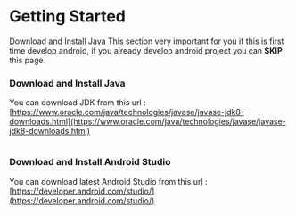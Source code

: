 # Getting Started

Download and Install Java This section very important for you if this is first time develop android, if you already develop android project you can **SKIP** this page.

### Download and Install Java <a href="#download-and-install-java" id="download-and-install-java"></a>

You can download JDK from this url : [https://www.oracle.com/java/technologies/javase/javase-jdk8-downloads.html](https://www.oracle.com/java/technologies/javase/javase-jdk8-downloads.html)

<figure><img src="https://solodroid.gitbook.io/~gitbook/image?url=https%3A%2F%2F2891416036-files.gitbook.io%2F%7E%2Ffiles%2Fv0%2Fb%2Fgitbook-x-prod.appspot.com%2Fo%2Fspaces%252Fi86x2ggRySum6oB03xV8%252Fuploads%252FsGhzBl3gRe4JZ5a8bMzc%252Fimage.png%3Falt%3Dmedia%26token%3D180a2d9f-d3d7-4cde-ad58-fb0ecfec7cdb&#x26;width=768&#x26;dpr=4&#x26;quality=100&#x26;sign=28de8f2f&#x26;sv=2" alt=""><figcaption></figcaption></figure>

### Download and Install Android Studio <a href="#download-and-install-android-studio" id="download-and-install-android-studio"></a>

You can download latest Android Studio from this url : [https://developer.android.com/studio/](https://developer.android.com/studio/)

<figure><img src="https://solodroid.gitbook.io/~gitbook/image?url=https%3A%2F%2F2891416036-files.gitbook.io%2F%7E%2Ffiles%2Fv0%2Fb%2Fgitbook-x-prod.appspot.com%2Fo%2Fspaces%252Fi86x2ggRySum6oB03xV8%252Fuploads%252FiCneEa59eonQEcjq8bog%252Fimage.png%3Falt%3Dmedia%26token%3Dcba52c7d-4d23-4e38-907b-9c7a64f5e024&#x26;width=768&#x26;dpr=4&#x26;quality=100&#x26;sign=ca93a80e&#x26;sv=2" alt=""><figcaption></figcaption></figure>
